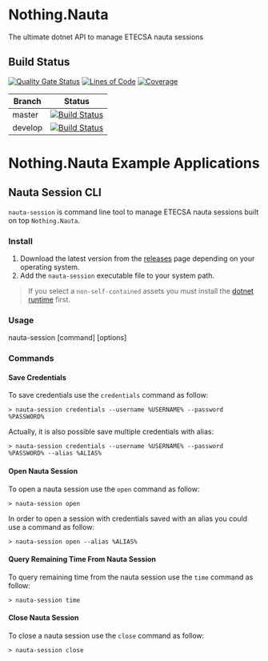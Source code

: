 Nothing.Nauta
===============

The ultimate dotnet API to manage ETECSA nauta sessions

Build Status
------------
[![Quality Gate Status](https://sonarcloud.io/api/project_badges/measure?project=stoneassemblies_Nothing.Nauta&metric=alert_status)](https://sonarcloud.io/dashboard?id=stoneassemblies_Nothing.Nauta)
[![Lines of Code](https://sonarcloud.io/api/project_badges/measure?project=stoneassemblies_Nothing.Nauta&metric=ncloc)](https://sonarcloud.io/dashboard?id=stoneassemblies_Nothing.Nauta)
[![Coverage](https://sonarcloud.io/api/project_badges/measure?project=stoneassemblies_Nothing.Nauta&metric=coverage)](https://sonarcloud.io/dashboard?id=stoneassemblies_Nothing.Nauta)

Branch | Status
------ | :------:
master | [![Build Status](https://dev.azure.com/alexfdezsauco/External%20Repositories%20Builds/_apis/build/status/alexfdezsauco.Nothing.Nauta?branchName=master)](https://dev.azure.com/alexfdezsauco/External%20Repositories%20Builds/_build/latest?definitionId=17&branchName=master)
develop | [![Build Status](https://dev.azure.com/alexfdezsauco/External%20Repositories%20Builds/_apis/build/status/alexfdezsauco.Nothing.Nauta?branchName=develop)](https://dev.azure.com/alexfdezsauco/External%20Repositories%20Builds/_build/latest?definitionId=17&branchName=develop)


# Nothing.Nauta Example Applications

## Nauta Session CLI

`nauta-session` is command line tool to manage ETECSA nauta sessions built on top `Nothing.Nauta`.

### Install 

1) Download the latest version from the [releases](https://github.com/alexfdezsauco/Nothing.Nauta/releases) page depending on your operating system.  
2) Add the `nauta-session` executable file to your system path. 

> If you select a `non-self-contained` assets you must install the [dotnet runtime](https://dotnet.microsoft.com/en-us/download/dotnet/6.0/runtime) first.

### Usage

  nauta-session [command] [options]
  
### Commands

#### Save Credentials

To save credentials use the `credentials` command as follow:

    > nauta-session credentials --username %USERNAME% --password %PASSWORD%

Actually, it is also possible save multiple credentials with alias: 

    > nauta-session credentials --username %USERNAME% --password %PASSWORD% --alias %ALIAS%

    
#### Open Nauta Session

To open a nauta session use the `open` command as follow:

    > nauta-session open

In order to open a session with credentials saved with an alias you could use a command as follow:

    > nauta-session open --alias %ALIAS%


#### Query Remaining Time From Nauta Session

To query remaining time from the nauta session use the `time` command as follow:

    > nauta-session time
    
#### Close Nauta Session

To close a nauta session use the `close` command as follow:

    > nauta-session close
